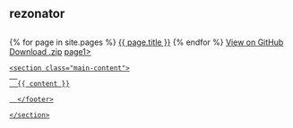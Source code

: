<html lang="en-us">
  <head>
    <meta charset="UTF-8">
    <title>{{ page.title }}</title>
    <meta name="viewport" content="width=device-width, initial-scale=1">
    <link rel="stylesheet" type="text/css" href="stylesheets/normalize.css" media="screen">
    <link href='https://fonts.googleapis.com/css?family=Open+Sans:400,700' rel='stylesheet' type='text/css'>
    <link rel="stylesheet" type="text/css" href="stylesheets/stylesheet.css" media="screen">
    <link rel="stylesheet" type="text/css" href="stylesheets/github-light.css" media="screen">
  </head>
  <body>
    <section class="page-header">
      <h1 class="project-name">rezonator</h1>
      <h2 class="project-tagline"></h2>
      {% for page in site.pages %}
        <a href= {{ page.filename }} class="btn">{{ page.title }}</a>
      {% endfor %}
      <a href="https://github.com/hsuorg/hsurepo" class="btn">View on GitHub</a>
      <a href="https://github.com/hsuorg/hsurepo" class="btn">Download .zip</a>
      <a href="https://github.com/hsuorg/hsurepo/page1 class="btn">page1>
    </section>

    <section class="main-content">
      
      {{ content }}

      </footer>

    </section>

  
  </body>
</html>
